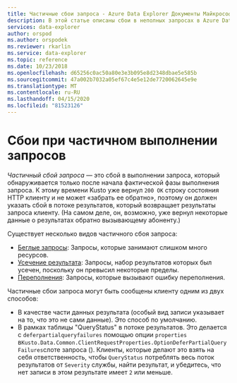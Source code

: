 ```yaml
---
title: Частичные сбои запроса - Azure Data Explorer Документы Майкрософт
description: В этой статье описаны сбои в неполных запросах в Azure Data Explorer.
services: data-explorer
author: orspod
ms.author: orspodek
ms.reviewer: rkarlin
ms.service: data-explorer
ms.topic: reference
ms.date: 10/23/2018
ms.openlocfilehash: d65256c0ac50a80e3e3b095e8d2348dbae5e585b
ms.sourcegitcommit: 47a002b7032a05ef67c4e5e12de7720062645e9e
ms.translationtype: MT
ms.contentlocale: ru-RU
ms.lasthandoff: 04/15/2020
ms.locfileid: "81523126"
---
```

# <a name="partial-query-failures"></a>Сбои при частичном выполнении запросов

*Частичный сбой запроса* — это сбой в выполнении запроса, который обнаруживается только после начала фактической фазы выполнения запроса. К этому времени Kusto уже вернул `200 OK` строку состояния HTTP клиенту и не может «забрать ее обратно», поэтому он должен указать сбой в потоке результатов, который возвращает результаты запроса клиенту. (На самом деле, он, возможно, уже вернул некоторые данные о результатах обратно вызывающему абоненту.)

Существует несколько видов частичного сбоя запроса:
* [Беглые запросы](runawayqueries.md): Запросы, которые занимают слишком много ресурсов.
* [Усечение результата](resulttruncation.md): Запросы, набор результатов которых был усечен, поскольку он превысил некоторые пределы.
* [Переполнения](overflow.md): Запросы, которые вызывают ошибку переполнения.

Частичные сбои запроса могут быть сообщены клиенту одним из двух способов:

* В качестве части данных результата (особый вид записи указывает на то, что это не сами данные). Это способ по умолчанию.
* В рамках таблицы "QueryStatus" в потоке результатов. Это делается с `deferpartialqueryfailures` помощью опции `properties` в`Kusto.Data.Common.ClientRequestProperties.OptionDeferPartialQueryFailures`слоте запроса ().
  Клиенты, которые делают это взять на себя ответственность, чтобы `QueryStatus` потреблять весь поток результатов от `Severity` службы, найти результат, и убедитесь, что нет записи в этом результате имеет `2` или меньше. 